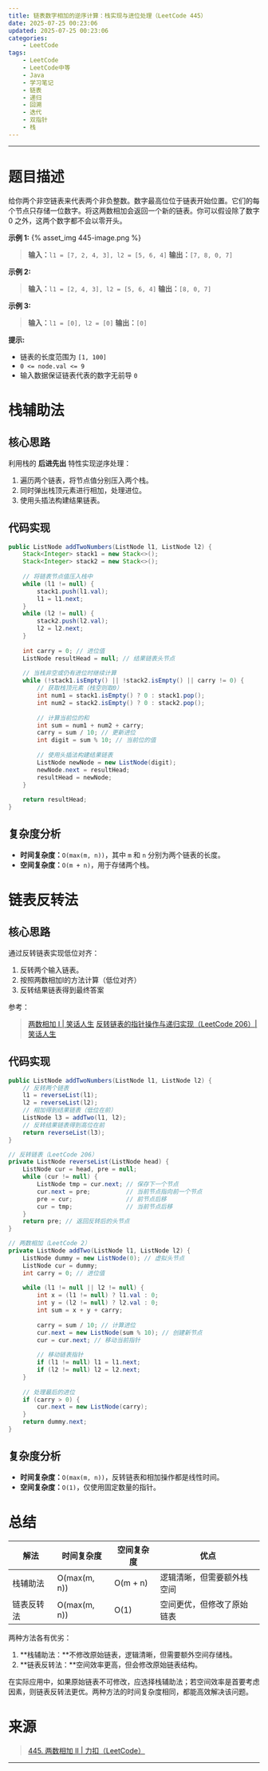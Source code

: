```yaml
---
title: 链表数字相加的逆序计算：栈实现与进位处理（LeetCode 445）
date: 2025-07-25 00:23:06
updated: 2025-07-25 00:23:06
categories:
    - LeetCode
tags:
    - LeetCode
    - LeetCode中等
    - Java
    - 学习笔记
    - 链表
    - 递归
    - 回溯
    - 迭代
    - 双指针
    - 栈
---
```

---

# 题目描述

给你两个非空链表来代表两个非负整数。数字最高位位于链表开始位置。它们的每个节点只存储一位数字。将这两数相加会返回一个新的链表。你可以假设除了数字 0 之外，这两个数字都不会以零开头。

**示例 1:**
{% asset_img 445-image.png %}
> **输入：**`l1 = [7, 2, 4, 3], l2 = [5, 6, 4]`
> **输出：**`[7, 8, 0, 7]`

**示例 2:**
> **输入：**`l1 = [2, 4, 3], l2 = [5, 6, 4]`
> **输出：**`[8, 0, 7]`

**示例 3:**
> **输入：**`l1 = [0], l2 = [0]`
> **输出：**`[0]`

**提示:**
* 链表的长度范围为 `[1, 100]`
* `0 <= node.val <= 9`
* 输入数据保证链表代表的数字无前导 `0`

<!-- more -->

# 栈辅助法

## 核心思路

利用栈的 **后进先出** 特性实现逆序处理：
1. 遍历两个链表，将节点值分别压入两个栈。
2. 同时弹出栈顶元素进行相加，处理进位。
3. 使用头插法构建结果链表。

## 代码实现

```java
public ListNode addTwoNumbers(ListNode l1, ListNode l2) {
    Stack<Integer> stack1 = new Stack<>();
    Stack<Integer> stack2 = new Stack<>();
    
    // 将链表节点值压入栈中
    while (l1 != null) {
        stack1.push(l1.val);
        l1 = l1.next;
    }
    while (l2 != null) {
        stack2.push(l2.val);
        l2 = l2.next;
    }
    
    int carry = 0; // 进位值
    ListNode resultHead = null; // 结果链表头节点
    
    // 当栈非空或仍有进位时继续计算
    while (!stack1.isEmpty() || !stack2.isEmpty() || carry != 0) {
        // 获取栈顶元素（栈空则取0）
        int num1 = stack1.isEmpty() ? 0 : stack1.pop();
        int num2 = stack2.isEmpty() ? 0 : stack2.pop();
        
        // 计算当前位的和
        int sum = num1 + num2 + carry;
        carry = sum / 10; // 更新进位
        int digit = sum % 10; // 当前位的值
        
        // 使用头插法构建结果链表
        ListNode newNode = new ListNode(digit);
        newNode.next = resultHead;
        resultHead = newNode;
    }
    
    return resultHead;
}
```

## 复杂度分析

* **时间复杂度：**`O(max(m, n))`，其中 `m` 和 `n` 分别为两个链表的长度。
* **空间复杂度：**`O(m + n)`，用于存储两个栈。

# 链表反转法

## 核心思路

通过反转链表实现低位对齐：
1. 反转两个输入链表。
2. 按照两数相加I的方法计算（低位对齐）
3. 反转结果链表得到最终答案

参考：
> [两数相加 I | 笑话人生][2]
> [反转链表的指针操作与递归实现（LeetCode 206）| 笑话人生][3]

## 代码实现

```java
public ListNode addTwoNumbers(ListNode l1, ListNode l2) {
    // 反转两个链表
    l1 = reverseList(l1);
    l2 = reverseList(l2);
    // 相加得到结果链表（低位在前）
    ListNode l3 = addTwo(l1, l2);
    // 反转结果链表得到高位在前
    return reverseList(l3);
}

// 反转链表（LeetCode 206）
private ListNode reverseList(ListNode head) {
    ListNode cur = head, pre = null;
    while (cur != null) {
        ListNode tmp = cur.next; // 保存下一个节点
        cur.next = pre;          // 当前节点指向前一个节点
        pre = cur;               // 前节点后移
        cur = tmp;               // 当前节点后移
    }
    return pre; // 返回反转后的头节点
}

// 两数相加（LeetCode 2）
private ListNode addTwo(ListNode l1, ListNode l2) {
    ListNode dummy = new ListNode(0); // 虚拟头节点
    ListNode cur = dummy;
    int carry = 0; // 进位值
    
    while (l1 != null || l2 != null) {
        int x = (l1 != null) ? l1.val : 0;
        int y = (l2 != null) ? l2.val : 0;
        int sum = x + y + carry;
        
        carry = sum / 10; // 计算进位
        cur.next = new ListNode(sum % 10); // 创建新节点
        cur = cur.next; // 移动当前指针
        
        // 移动链表指针
        if (l1 != null) l1 = l1.next;
        if (l2 != null) l2 = l2.next;
    }
    
    // 处理最后的进位
    if (carry > 0) {
        cur.next = new ListNode(carry);
    }
    return dummy.next;
}
```

## 复杂度分析

* **时间复杂度：**`O(max(m, n))`，反转链表和相加操作都是线性时间。
* **空间复杂度：**`O(1)`，仅使用固定数量的指针。

# 总结

| 解法      | 时间复杂度     | 空间复杂度  | 优点                    |
| -------- | ------------- | --------- | ---------------------- |
| 栈辅助法  | O(max(m, n))  | O(m + n)  | 逻辑清晰，但需要额外栈空间  |
| 链表反转法 | O(max(m, n))  | O(1)      | 空间更优，但修改了原始链表 |

两种方法各有优劣：

1. **栈辅助法：**不修改原始链表，逻辑清晰，但需要额外空间存储栈。
2. **链表反转法：**空间效率更高，但会修改原始链表结构。

在实际应用中，如果原始链表不可修改，应选择栈辅助法；若空间效率是首要考虑因素，则链表反转法更优。两种方法的时间复杂度相同，都能高效解决该问题。

# 来源

> [445. 两数相加 II | 力扣（LeetCode）][1]

---

[1]: https://leetcode.cn/problems/add-two-numbers-ii/description/ "445. 两数相加 II | 力扣（LeetCode）"
[2]: /blog/2019/11/25/add-two-numbers/ "两数相加 I | 笑话人生"
[3]: /blog/2025/07/22/reverse-linked-list/ "反转链表的指针操作与递归实现（LeetCode 206）| 笑话人生"
